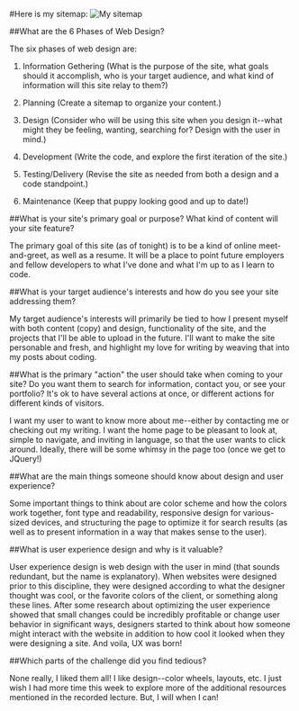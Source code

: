 #Here is my sitemap: ![My sitemap](/imgs/sitemap.jpg)

##What are the 6 Phases of Web Design?

The six phases of web design are:

1. Information Gethering (What is the purpose of the site, what goals should it accomplish, who is your target audience, and what kind of information will this site relay to them?)

2. Planning (Create a sitemap to organize your content.)

3. Design (Consider who will be using this site when you design it--what might they be feeling, wanting, searching for?  Design with the user in mind.)

4. Development (Write the code, and explore the first iteration of the site.)

5. Testing/Delivery (Revise the site as needed from both a design and a code standpoint.)

6. Maintenance (Keep that puppy looking good and up to date!)

##What is your site's primary goal or purpose? What kind of content will your site feature?

The primary goal of this site (as of tonight) is to be a kind of online meet-and-greet, as well as a resume.  It will be a place to point future employers and fellow developers to what I've done and what I'm up to as I learn to code.

##What is your target audience's interests and how do you see your site addressing them?

My target audience's interests will primarily be tied to how I present myself with both content (copy) and design, functionality of the site, and the projects that I'll be able to upload in the future.  I'll want to make the site personable and fresh, and highlight my love for writing by weaving that into my posts about coding.

##What is the primary "action" the user should take when coming to your site? Do you want them to search for information, contact you, or see your portfolio? It's ok to have several actions at once, or different actions for different kinds of visitors.

I want my user to want to know more about me--either by contacting me or checking out my writing.  I want the home page to be pleasant to look at, simple to navigate, and inviting in language, so that the user wants to click around.  Ideally, there will be some whimsy in the page too (once we get to JQuery!)

##What are the main things someone should know about design and user experience?

Some important things to think about are color scheme and how the colors work together, font type and readability, responsive design for various-sized devices, and structuring the page to optimize it for search results (as well as to present information in a way that makes sense to the user).

##What is user experience design and why is it valuable?

User experience design is web design with the user in mind (that sounds redundant, but the name is explanatory).  When websites were designed prior to this discipline, they were designed according to what the designer thought was cool, or the favorite colors of the client, or something along these lines.  After some research about optimizing the user experience showed that small changes could be incredibly profitable or change user behavior in significant ways, designers started to think about how someone might interact with the website in addition to how cool it looked when they were designing a site.  And voila, UX was born!

##Which parts of the challenge did you find tedious?

None really, I liked them all!  I like design--color wheels, layouts, etc.  I just wish I had more time this week to explore more of the additional resources mentioned in the recorded lecture.  But, I will when I can!